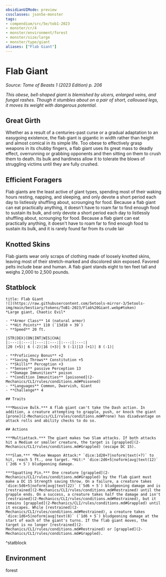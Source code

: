 ```yaml
---
obsidianUIMode: preview
cssclasses: json5e-monster
tags:
- compendium/src/5e/tob1-2023
- monster/cr/4
- monster/environment/forest
- monster/size/large
- monster/type/giant
aliases: ["Flab Giant"]
---
```

# Flab Giant
*Source: Tome of Beasts 1 (2023 Edition) p. 206*  

*This obese, bell-shaped giant is blemished by ulcers, enlarged veins, and fungal rashes. Though it stumbles about on a pair of short, calloused legs, it moves its weight with dangerous potential.*

## Great Girth

Whether as a result of a centuries-past curse or a gradual adaptation to an easygoing existence, the flab giant is gigantic in width rather than height and almost comical in its simple life. Too obese to effectively grasp weapons in its chubby fingers, a flab giant uses its great mass to deadly effect, overrunning or grabbing opponents and then sitting on them to crush them to death. Its bulk and hardiness allow it to tolerate the blows of struggling victims until they are fully crushed.

## Efficient Foragers

Flab giants are the least active of giant types, spending most of their waking hours resting, napping, and sleeping, and only devote a short period each day to listlessly shuffling about, scrounging for food. Because a flab giant can eat practically anything, it doesn't have to roam far to find enough food to sustain its bulk, and only devote a short period each day to listlessly shuffling about, scrounging for food. Because a flab giant can eat practically anything, it doesn't have to roam far to find enough food to sustain its bulk, and it is rarely found far from its crude lair

## Knotted Skins

Flab giants wear only scraps of clothing made of loosely knotted skins, leaving most of their stretch-marked and discolored skin exposed. Favored pelts include bear and human. A flab giant stands eight to ten feet tall and weighs 2,000 to 2,500 pounds.

## Statblock

```ad-statblock
title: Flab Giant
![](https://raw.githubusercontent.com/5etools-mirror-3/5etools-img/main/bestiary/tokens/ToB1-2023/Flab%20Giant.webp#token)
*Large giant, Chaotic Evil*

- **Armor Class** 14 (natural armor)
- **Hit Points** 110 (`13d10 + 39`)
- **Speed** 20 ft.

|STR|DEX|CON|INT|WIS|CHA|
|:---:|:---:|:---:|:---:|:---:|:---:|
|20 (+5)| 6 (-2)|16 (+3)| 9 (-1)|13 (+1)| 8 (-1)|

- **Proficiency Bonus** +2
- **Saving Throws** Constitution +5
- **Skills** Perception +3
- **Senses** passive Perception 13
- **Damage Immunities** poison
- **Condition Immunities** [poisoned](2-Mechanics/CLI/rules/conditions.md#Poisoned)
- **Languages** Common, Dwarvish, Giant
- **Challenge** 4

## Traits

***Massive Bulk.*** A flab giant can't take the Dash action. In addition, a creature attempting to grapple, push, or knock the giant [prone](2-Mechanics/CLI/rules/conditions.md#Prone) has disadvantage on attack rolls and ability checks to do so.

## Actions

***Multiattack.*** The giant makes two Slam attacks. If both attacks hit a Medium or smaller creature, the target is [grappled](2-Mechanics/CLI/rules/conditions.md#Grappled) (escape DC 15).

***Slam.*** *Melee Weapon Attack:* `dice:1d20+7|noform|text(+7)` to hit, reach 5 ft., one target. *Hit:* `dice:2d6+5|noform|avg|text(12)` (`2d6 + 5`) bludgeoning damage.

***Squatting Pin.*** One creature [grappled](2-Mechanics/CLI/rules/conditions.md#Grappled) by the flab giant must make a DC 15 Strength saving throw. On a failure, a creature takes `dice:5d6+5|noform|avg|text(22)` (`5d6 + 5`) bludgeoning damage and is [restrained](2-Mechanics/CLI/rules/conditions.md#Restrained) until the grapple ends. On a success, a creature takes half the damage and isn't [restrained](2-Mechanics/CLI/rules/conditions.md#Restrained), but it remains [grappled](2-Mechanics/CLI/rules/conditions.md#Grappled) until it escapes. While [restrained](2-Mechanics/CLI/rules/conditions.md#Restrained), a creature takes `dice:1d6+5|noform|avg|text(8)` (`1d6 + 5`) bludgeoning damage at the start of each of the giant's turns. If the flab giant moves, the target is no longer [restrained](2-Mechanics/CLI/rules/conditions.md#Restrained) or [grappled](2-Mechanics/CLI/rules/conditions.md#Grappled).
```
^statblock

## Environment

forest